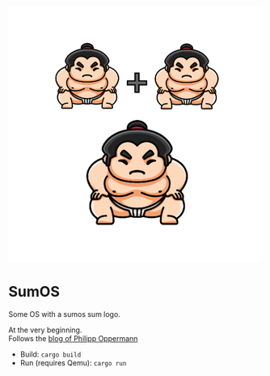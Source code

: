 ![SumOS logo](./logo.png)

# SumOS
Some OS with a sumos sum logo.

At the very beginning.  
Follows the [blog of Philipp Oppermann](https://os.phil-opp.com/)

* Build: `cargo build`
* Run (requires Qemu): `cargo run`